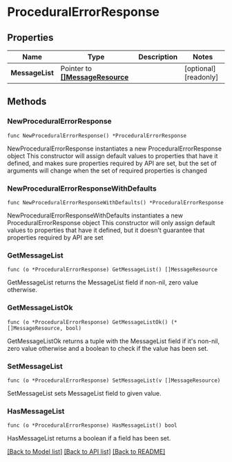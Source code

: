 # ProceduralErrorResponse

## Properties

Name | Type | Description | Notes
------------ | ------------- | ------------- | -------------
**MessageList** | Pointer to [**[]MessageResource**](MessageResource.md) |  | [optional] [readonly] 

## Methods

### NewProceduralErrorResponse

`func NewProceduralErrorResponse() *ProceduralErrorResponse`

NewProceduralErrorResponse instantiates a new ProceduralErrorResponse object
This constructor will assign default values to properties that have it defined,
and makes sure properties required by API are set, but the set of arguments
will change when the set of required properties is changed

### NewProceduralErrorResponseWithDefaults

`func NewProceduralErrorResponseWithDefaults() *ProceduralErrorResponse`

NewProceduralErrorResponseWithDefaults instantiates a new ProceduralErrorResponse object
This constructor will only assign default values to properties that have it defined,
but it doesn't guarantee that properties required by API are set

### GetMessageList

`func (o *ProceduralErrorResponse) GetMessageList() []MessageResource`

GetMessageList returns the MessageList field if non-nil, zero value otherwise.

### GetMessageListOk

`func (o *ProceduralErrorResponse) GetMessageListOk() (*[]MessageResource, bool)`

GetMessageListOk returns a tuple with the MessageList field if it's non-nil, zero value otherwise
and a boolean to check if the value has been set.

### SetMessageList

`func (o *ProceduralErrorResponse) SetMessageList(v []MessageResource)`

SetMessageList sets MessageList field to given value.

### HasMessageList

`func (o *ProceduralErrorResponse) HasMessageList() bool`

HasMessageList returns a boolean if a field has been set.


[[Back to Model list]](../README.md#documentation-for-models) [[Back to API list]](../README.md#documentation-for-api-endpoints) [[Back to README]](../README.md)


